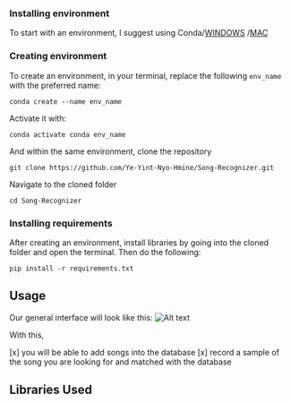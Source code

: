 ### Installing environment
To start with an environment, I suggest using Conda/[WINDOWS](https://docs.conda.io/projects/conda/en/latest/user-guide/install/windows.html) 
/[MAC](https://docs.conda.io/projects/conda/en/latest/user-guide/install/macos.html)


### Creating environment
To create an environment, in your terminal, replace the following ```env_name``` with the preferred name:

```conda create --name env_name```

Activate it with:

```conda activate conda env_name```

And within the same environment, clone the repository

```git clone https://github.com/Ye-Yint-Nyo-Hmine/Song-Recognizer.git```

Navigate to the cloned folder

```cd Song-Recognizer```


### Installing requirements
After creating an environment, install libraries by going into the cloned folder and open the terminal. Then do the following:

```pip install -r requirements.txt```


## Usage
Our general interface will look like this: 
![Alt text](https://ibb.co/tcNgZgc) 

With this, 

[x] you will be able to add songs into the database
[x] record a sample of the song you are looking for and matched with the database

## Libraries Used

